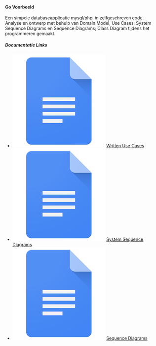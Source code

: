 #### Go Voorbeeld

Een simpele databaseapplicatie mysql/php, in zelfgeschreven code. Analyse en ontwerp met behulp van Domain Model, Use Cases, System Sequence Diagrams en Sequence Diagrams; Class Diagram tijdens het programmeren gemaakt. 


##### Documentatie Links
+ ![docslogo] [Written Use Cases](https://docs.google.com/document/d/1n2wCHrbLhcmlHAOAURk6CUaTvyR5Gi757Cz96j9c1ws/edit?usp=sharing "google docs ") 
+ ![docslogo] [System Sequence Diagrams](https://docs.google.com/document/d/1t4bFnuZhT6oxsjb4CytXBzMUt9-zu89LGAtx28GBFKE/edit?usp=sharing "google docs")
+ ![docslogo] [Sequence Diagrams](https://docs.google.com/document/d/1_kvD0Gq3H2jrLG6_eKqwCRVwF699pJPjczT4qKNwpvM/edit?usp=sharing "google docs")


[docslogo]: https://github.com/hnsz/NotInventedHere/blob/master/miscellaneous/docslogo.png?raw=true

